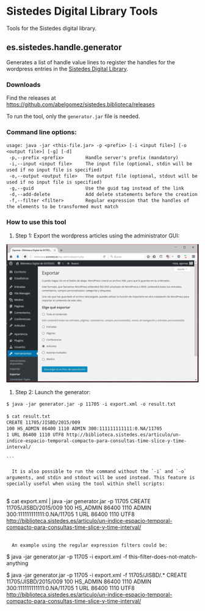 # Sistedes Digital Library Tools

Tools for the Sistedes digital library.

## es.sistedes.handle.generator

Generates a list of handle value lines to register the handles for the wordpress entries in the [Sistedes Digital Library](http://biblioteca.sistedes.es).

### Downloads

Find the releases at https://github.com/abelgomez/sistedes.biblioteca/releases

To run the tool, only the `generator.jar` file is needed. 

### Command line options:

```
usage: java -jar <this-file.jar> -p <prefix> [-i <input file>] [-o <output file>] [-g] [-d]
 -p,--prefix <prefix>        Handle server's prefix (mandatory)
 -i,--input <input file>     The input file (optional, stdin will be used if no input file is specified)
 -o,--output <output file>   The output file (optional, stdout will be used if no input file is specified)
 -g,--guid                   Use the guid tag instead of the link
 -d,--add-delete             Add delete statements before the creation
 -f,--filter <filter>        Regular expression that the handles of the elements to be transformed must match
```

### How to use this tool

1. Step 1: Export the wordpress articles using the administrator GUI:

![Exporting articles](doc/export.png)

1. Step 2: Launch the generator:

````
$ java -jar generator.jar -p 11705 -i export.xml -o result.txt

$ cat result.txt
CREATE 11705/JISBD/2015/009
100 HS_ADMIN 86400 1110 ADMIN 300:111111111111:0.NA/11705
1 URL 86400 1110 UTF8 http://biblioteca.sistedes.es/articulo/un-indice-espacio-temporal-compacto-para-consultas-time-slice-y-time-interval/

```

  It is also possible to run the command without the `-i` and `-o` arguments, and stdin and stdout will be used instead. This feature is specially useful when using the tool within shell scripts:
  
````
$ cat export.xml | java -jar generator.jar -p 11705
CREATE 11705/JISBD/2015/009
100 HS_ADMIN 86400 1110 ADMIN 300:111111111111:0.NA/11705
1 URL 86400 1110 UTF8 http://biblioteca.sistedes.es/articulo/un-indice-espacio-temporal-compacto-para-consultas-time-slice-y-time-interval/

```

  An example using the regular expression filters could be:

````
$ java -jar generator.jar -p 11705 -i export.xml -f this-filter-does-not-match-anything

$ java -jar generator.jar -p 11705 -i export.xml -f 11705/JISBD/.*
CREATE 11705/JISBD/2015/009
100 HS_ADMIN 86400 1110 ADMIN 300:111111111111:0.NA/11705
1 URL 86400 1110 UTF8 http://biblioteca.sistedes.es/articulo/un-indice-espacio-temporal-compacto-para-consultas-time-slice-y-time-interval/

```